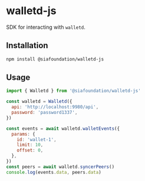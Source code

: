 # walletd-js

SDK for interacting with `walletd`.

## Installation

```sh
npm install @siafoundation/walletd-js
```

## Usage

```js
import { Walletd } from '@siafoundation/walletd-js'

const walletd = Walletd({
  api: 'http://localhost:9980/api',
  password: 'password1337',
})

const events = await walletd.walletEvents({
  params: {
    id: 'wallet-1',
    limit: 10,
    offset: 0,
  },
})
const peers = await walletd.syncerPeers()
console.log(events.data, peers.data)
```
